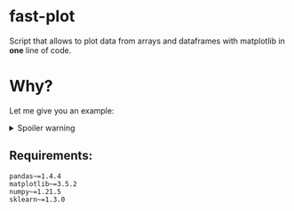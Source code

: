 # fast-plot
Script that allows to plot data from arrays and dataframes with matplotlib in **one** line of code. 

# Why?

Let me give you an example:

<details>
<summary>Spoiler warning</summary>

When you want:
        
![Figure_1](https://github.com/kkinastowski66/fast-plot/assets/101144906/9dcf1828-035a-45d7-bda8-574f7a7d53c2)

        
In 99% of the situations when I don't want to modify every matplotlib object I prefer to do this:
        
```python
df_plot(df,
        'X [$m$]',
        'Effective value $[ m^3 / s^{11}]$',
        width = 8,
        height = 3,
        filename='figure.png',
        regression = True,
        xtics = range(0, 22, 2)
        )
```
        
than this atrocity: 

```python
    columns_without_first = df.columns[1:]
    fig, ax = plt.subplots()

    if regression:
        regression_model = LinearRegression()
        x = df['x'].values.reshape(-1, 1)

    for column in columns_without_first:
        y = df[column].values.reshape(-1, 1)

        if regression:
            regression_model.fit(x, y)
            y_pred = regression_model.predict(x)
            ax.scatter(df['x'], df[column], label=column)
            ax.plot(df['x'], y_pred, '--', label=None)
        else:
            ax.plot(df['x'], df[column], 'o-', label=column)

    fig.set_figwidth(width)
    fig.set_figheight(height)

    ax.set_xlabel(xlabel)
    ax.set_ylabel(ylabel)

    if xtics:
        plt.xticks(xtics)
    if legend:
        ax.legend()
    if grid:
        ax.grid(True, ls='--')
    if xlimit:
        plt.xlim(xlimit)
    if ylimit:
        plt.ylim(ylimit)
    if filename:
        plt.savefig(filename)
    plt.show()
```
</details>

## Requirements:

```
pandas~=1.4.4
matplotlib~=3.5.2
numpy~=1.21.5
sklearn~=1.3.0
```
